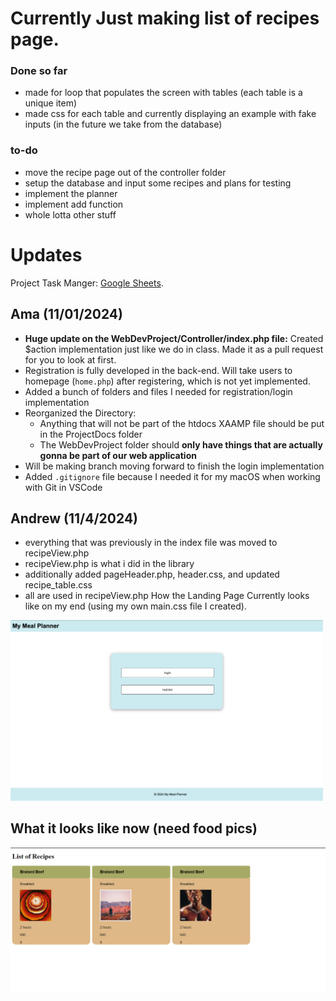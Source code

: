 # Currently Just making list of recipes page. 
### Done so far
- made for loop that populates the screen with tables (each table is a unique item)
- made css for each table and currently displaying an example with fake inputs (in the future we take from the database)

### to-do
- move the recipe page out of the controller folder
- setup the database and input some recipes and plans for testing
- implement the planner
- implement add function
- whole lotta other stuff

# Updates
Project Task Manger: [Google Sheets](https://docs.google.com/spreadsheets/d/1Z7VhM-vTWlsauJfi8g3YPr1uVNYuFAaF5FlJcw7KtQQ/edit?usp=sharing).
## Ama (11/01/2024)
- **Huge update on the WebDevProject/Controller/index.php file:** Created $action implementation just like we do in class. Made it as a pull request for you to look at first.
- Registration is fully developed in the back-end. Will take users to homepage (`home.php`) after registering, which is not yet implemented.
- Added a bunch of folders and files I needed for registration/login implementation
- Reorganized the Directory:
  - Anything that will not be part of the htdocs XAAMP file should be put in the ProjectDocs folder
  - The WebDevProject folder should **only have things that are actually gonna be part of our web application**
- Will be making branch moving forward to finish the login implementation
- Added `.gitignore` file because I needed it for my macOS when working with Git in VSCode
## Andrew (11/4/2024)
- everything that was previously in the index file was moved to recipeView.php
- recipeView.php is what i did in the library
- additionally added pageHeader.php, header.css, and updated recipe_table.css
- all are used in recipeView.php
How the Landing Page Currently looks like on my end (using my own main.css file I created). 
<img src="https://github.com/ZTurtle/WebDev/blob/main/ProjectDocs/LandingPage.png?raw=true" alt="Landing Page" width="500" />

## What it looks like now (need food pics) 
![Screenshot](https://github.com/ZTurtle/WebDev/blob/main/ProjectDocs/Screenshot_5.png?raw=true)
